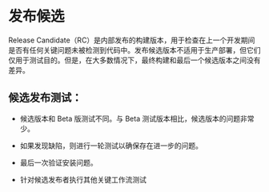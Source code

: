 # 发布候选

Release Candidate（RC）是内部发布的构建版本，用于检查在上一个开发期间是否有任何关键问题未被检测到代码中。发布候选版本不适用于生产部署，但它们仅用于测试目的。但是，在大多数情况下，最终构建和最后一个候选版本之间没有差异。

## 候选发布测试：

* 候选版本和 Beta 版测试不同。与 Beta 测试版本相比，候选版本的问题非常少。

* 如果发现缺陷，则进行一轮测试以确保存在进一步的问题。

* 最后一次验证安装问题。

* 针对候选发布者执行其他关键工作流测试

